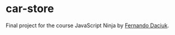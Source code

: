 # car-store
Final project for the course JavaScript Ninja by [Fernando Daciuk](https://github.com/fdaciuk).
